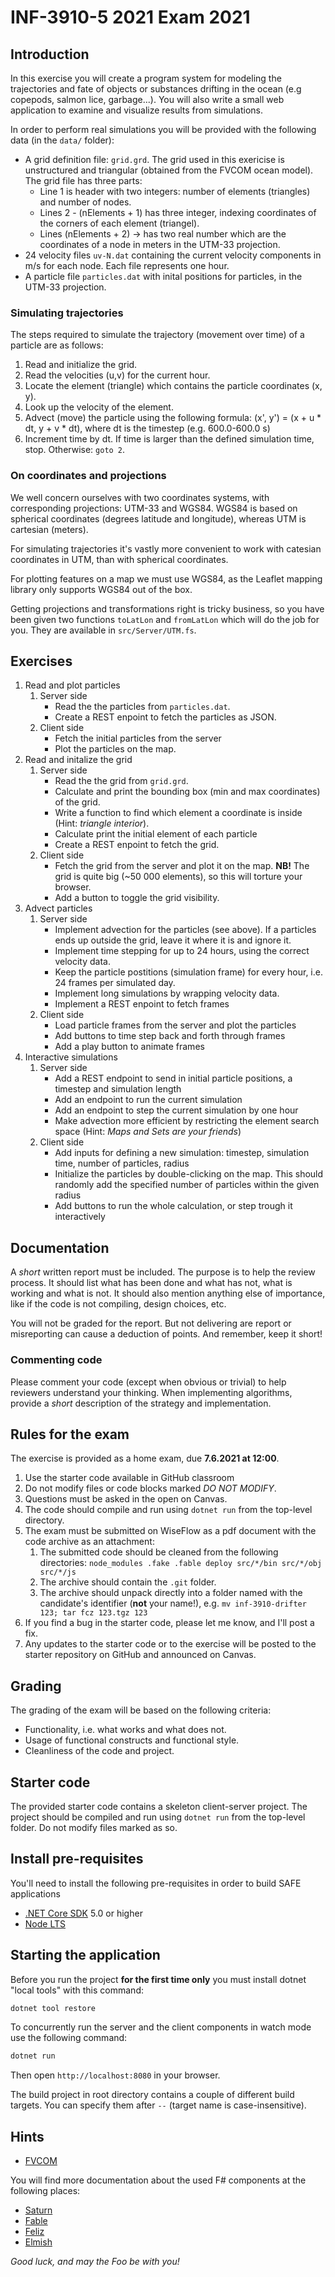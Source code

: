 # INF-3910-5 2021 Exam 2021

## Introduction

In this exercise you will create a program system for modeling the trajectories
and fate of objects or substances drifting in the ocean (e.g copepods, salmon
lice, garbage...). You will also write a small web application to examine and
visualize results from simulations.

In order to perform real simulations you will be provided with the following
data (in the `data/` folder):

* A grid definition file: `grid.grd`. The grid used in this exericise is
  unstructured and triangular (obtained from the FVCOM ocean model). The grid
  file has three parts:
  * Line 1 is header with two integers: number of elements (triangles) and number of nodes.
  * Lines 2 - (nElements + 1) has three integer, indexing coordinates of the corners of each element (triangel).
  * Lines (nElements + 2) ->  has two real number which are the coordinates of a node in meters in the UTM-33 projection.
* 24 velocity files `uv-N.dat` containing the current velocity components in m/s
  for each node. Each file represents one hour.
* A particle file `particles.dat` with inital positions for particles, in the UTM-33 projection.

### Simulating trajectories

The steps required to simulate the trajectory (movement over time) of a particle are as follows:

1. Read and initialize the grid.
2. Read the velocities (u,v) for the current hour.
3. Locate the element (triangle) which contains the particle coordinates (x, y).
4. Look up the velocity of the element.
5. Advect (move) the particle using the following formula:
   (x', y') = (x + u * dt, y + v * dt), where dt is the timestep (e.g. 600.0-600.0 s)
6. Increment time by dt. If time is larger than the defined simulation time, stop. Otherwise: `goto 2`.

### On coordinates and projections

We well concern ourselves with two coordinates systems, with corresponding
projections: UTM-33 and WGS84. WGS84 is based on spherical coordinates (degrees
latitude and longitude), whereas UTM is cartesian (meters).

For simulating trajectories it's vastly more convenient to work with
catesian coordinates in UTM, than with spherical coordinates.

For plotting features on a map we must use WGS84, as the Leaflet mapping library
only supports WGS84 out of the box.

Getting projections and transformations right is tricky business, so you have
been given two functions `toLatLon` and `fromLatLon` which will do the job for
you. They are available in `src/Server/UTM.fs`.

## Exercises

1. Read and plot particles
   1. Server side
      * Read the the particles from `particles.dat`.
      * Create a REST enpoint to fetch the particles as JSON.
   2. Client side
      * Fetch the initial particles from the server
      * Plot the particles on the map.
2. Read and initalize the grid
   1. Server side
      * Read the the grid from `grid.grd`.
      * Calculate and print the bounding box (min and max coordinates) of the grid.
      * Write a function to find which element a coordinate is inside (Hint: *triangle interior*).
      * Calculate print the initial element of each particle
      * Create a REST enpoint to fetch the grid.
   2. Client side
      * Fetch the grid from the server and plot it on the map. **NB!** The grid
        is quite big (~50 000 elements), so this will torture your browser.
      * Add a button to toggle the grid visibility.
3. Advect particles
   1. Server side
      * Implement advection for the particles (see above). If a particles ends
        up outside the grid, leave it where it is and ignore it.
      * Implement time stepping for up to 24 hours, using the correct velocity data.
      * Keep the particle postitions (simulation frame) for every hour, i.e. 24 frames per simulated day.
      * Implement long simulations by wrapping velocity data.
      * Implement a REST enpoint to fetch frames
   2. Client side
      * Load particle frames from the server and plot the particles
      * Add buttons to time step back and forth through frames
      * Add a play button to animate frames
4. Interactive simulations
   1. Server side
      * Add a REST endpoint to send in initial particle positions, a timestep and simulation length
      * Add an endpoint to run the current simulation
      * Add an endpoint to step the current simulation by one hour
      * Make advection more efficient by restricting the element search space (Hint: *Maps and Sets are your friends*)
   2. Client side
      * Add inputs for defining a new simulation: timestep, simulation time, number of particles, radius
      * Initialize the particles by double-clicking on the map. This should
        randomly add the specified number of particles within the given radius
      * Add buttons to run the whole calculation, or step trough it interactively

## Documentation

A *short* written report must be included. The purpose is to help the
review process. It should list what has been done and what has not, what is
working and what is not. It should also mention anything else of importance,
like if the code is not compiling, design choices, etc.

You will not be graded for the report. But not delivering are report or
misreporting can cause a deduction of points. And remember, keep it short!

### Commenting code

Please comment your code (except when obvious or trivial) to help reviewers
understand your thinking. When implementing algorithms, provide a *short*
description of the strategy and implementation.

## Rules for the exam

The exercise is provided as a home exam, due **7.6.2021 at 12:00**.

1. Use the starter code available in GitHub classroom
2. Do not modify files or code blocks marked *DO NOT MODIFY*.
3. Questions must be asked in the open on Canvas.
4. The code should compile and run using `dotnet run` from the top-level
   directory.
5. The exam must be submitted on WiseFlow as a pdf document with the code
   archive as an attachment:
   1. The submitted code should be cleaned from the following directories:
   `node_modules .fake .fable deploy src/*/bin src/*/obj src/*/js`
   2. The archive should contain the `.git` folder.
   3. The archive should unpack directly into a folder named with the candidate's
      identifier (**not** your name!), e.g. `mv inf-3910-drifter 123; tar fcz 123.tgz 123`
6. If you find a bug in the starter code, please let me know, and I'll post a fix.
7. Any updates to the starter code or to the exercise will be posted to the
   starter repository on GitHub and announced on Canvas.

## Grading

The grading of the exam will be based on the following criteria:

* Functionality, i.e. what works and what does not.
* Usage of functional constructs and functional style.
* Cleanliness of the code and project.

## Starter code

The provided starter code contains a skeleton client-server project. The
project should be compiled and run using `dotnet run` from the top-level folder.
Do not modify files marked as so.

## Install pre-requisites

You'll need to install the following pre-requisites in order to build SAFE applications

* [.NET Core SDK](https://www.microsoft.com/net/download) 5.0 or higher
* [Node LTS](https://nodejs.org/en/download/)

## Starting the application

Before you run the project **for the first time only** you must install dotnet "local tools" with this command:

```bash
dotnet tool restore
```

To concurrently run the server and the client components in watch mode use the following command:

```bash
dotnet run
```

Then open `http://localhost:8080` in your browser.

The build project in root directory contains a couple of different build targets. You can specify them after `--` (target name is case-insensitive).

## Hints

* [FVCOM](http://fvcom.smast.umassd.edu/fvcom/)

You will find more documentation about the used F# components at the following places:

* [Saturn](https://saturnframework.org/)
* [Fable](https://fable.io/docs/)
* [Feliz](https://zaid-ajaj.github.io/Feliz/)
* [Elmish](https://elmish.github.io/elmish/)

*Good luck, and may the Foo be with you!*

